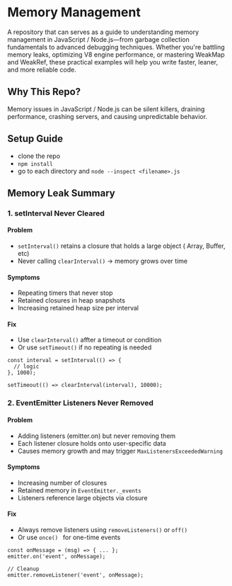 # Memory Management

A repository that can serves as a guide to understanding memory management in JavaScript / Node.js—from garbage collection fundamentals to advanced debugging techniques. Whether you're battling memory leaks, optimizing V8 engine performance, or mastering WeakMap and WeakRef, these practical examples will help you write faster, leaner, and more reliable code.

## Why This Repo?

Memory issues in JavaScript / Node.js can be silent killers, draining performance, crashing servers, and causing unpredictable behavior.

## Setup Guide
- clone the repo
- `npm install`
- go to each directory and `node --inspect <filename>.js`

## Memory Leak Summary

### 1. **setInterval Never Cleared**

#### Problem
- `setInterval()` retains a closure that holds a large object ( Array, Buffer, etc)
- Never calling `clearInterval()` -> memory grows over time

#### Symptoms
- Repeating timers that never stop
- Retained closures in heap snapshots
- Increasing retained heap size per interval

#### Fix
- Use `clearInterval()` affter a timeout or condition
- Or use `setTimeout()` if no repeating is needed

```node
const interval = setInterval(() => {
  // logic
}, 1000);

setTimeout(() => clearInterval(interval), 10000);
```

### 2. EventEmitter Listeners Never Removed

#### Problem
- Adding listeners (emitter.on) but never removing them
- Each listener closure holds onto user-specific data
- Causes memory growth and may trigger `MaxListenersExceededWarning`

#### Symptoms
- Increasing number of closures
- Retained memory in `EventEmitter._events`
- Listeners reference large objects via closure

#### Fix
- Always remove listeners using `removeListeners()` or `off()`
- Or use `once() ` for one-time events

```node
const onMessage = (msg) => { ... };
emitter.on('event', onMessage);

// Cleanup
emitter.removeListener('event', onMessage);
```